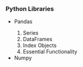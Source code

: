 ### Python Libraries
<ul>
  <li>Pandas</li>
    <ol>
      <li>Series</li>
      <li>DataFrames</li>
      <li>Index Objects</li>
      <li>Essential Functionality</li>
    </ol>
  <li>Numpy</li>
</ul>
